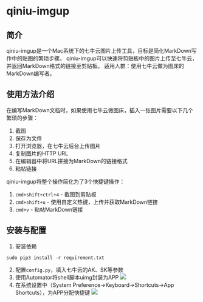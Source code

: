 # qiniu-imgup

## 简介
qiniu-imgup是一个Mac系统下的七牛云图片上传工具，目标是简化MarkDown写作中的贴图的繁琐步骤。
qiniu-imgup可以快速将剪贴板中的图片上传至七牛云，并返回MarkDown格式的链接至剪贴板。
适用人群：使用七牛云做为图床的MarkDown编写者。

## 使用方法介绍
在编写MarkDown文档时，如果使用七牛云做图床，插入一张图片需要以下几个繁琐的步骤：
1. 截图
2. 保存为文件
3. 打开浏览器，在七牛云后台上传图片
4. 复制图片的HTTP URL
5. 在编辑器中将URL拼接为MarkDown的链接格式
6. 粘帖链接

qiniu-imgup将整个操作简化为了3个快捷键操作：
1. `cmd+shift+ctrl+4`  -  截图到剪贴板
2. `cmd+shift+u`  -  使用自定义热键，上传并获取MarkDown链接
3. `cmd+v`  -  粘帖MarkDown链接

## 安装与配置
1. 安装依赖
```
sudo pip3 install -r requirement.txt
```
2. 配置`config.py`，填入七牛云的AK、SK等参数
3. 使用Automator将shell脚本uimg封装为APP
![](http://oh0ra6igz.bkt.clouddn.com/k6cwa.jpg)
4. 在系统设置中（System Preference->Keyboard->Shortcuts->App Shortcuts），为APP分配快捷键
![](http://oh0ra6igz.bkt.clouddn.com/oknvx.jpg)